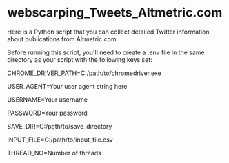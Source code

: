# webscarping_Tweets_Altmetric.com

Here is a Python script that you can collect detailed Twitter information about publications from Altmetric.com

Before running this script, you'll need to create a .env file in the same directory as your script with the following keys set:

CHROME_DRIVER_PATH=C:/path/to/chromedriver.exe

USER_AGENT=Your user agent string here

USERNAME=Your username

PASSWORD=Your password

SAVE_DIR=C:/path/to/save_directory

INPUT_FILE=C:/path/to/input_file.csv

THREAD_NO=Number of threads
